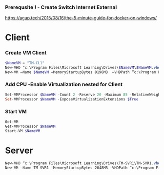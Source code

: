 ### Prerequsite ! - Create Switch Internet External
https://agup.tech/2015/08/16/the-5-minute-guide-for-docker-on-windows/
# Client
### Create VM Client
```powershell
$NameVM = "TM-CL1" 
New-VHD “c:\Program Files\Microsoft Learning\Drives\$NameVM\$NameVM.vhd” -ParentPath “c:\Program Files\Microsoft Learning\Base\Base20A-W10-1903.vhd”
New-VM –Name $NameVM –MemoryStartupBytes 8196MB  –VHDPath “c:\Program Files\Microsoft Learning\Drives\$NameVM\$NameVM.vhd” –SwitchName “Internet”
```

### Add CPU -Enable Virtualization nested for Client 

```powershell
Set-VMProcessor $NameVM -Count 2 -Reserve 20 -Maximum 85 -RelativeWeight 200
Set-VMProcessor $NameVM -ExposeVirtualizationExtensions $True
```

### Start VM


```powershell
Get-VM
Get-VMProcessor $NameVM
Start-VM $NameVM
```


# Server

```powershell
New-VHD “c:\Program Files\Microsoft Learning\Drives\TM-SVR1\TM-SVR1.vhd” -ParentPath “c:\Program Files\Microsoft Learning\Base\Base19D-WS19-1809.vhd”
New-VM –Name TM-SVR1 –MemoryStartupBytes 2048MB –VHDPath “c:\Program Files\Microsoft Learning\Drives\TM-SVR1\TM-SVR1.vhd” –SwitchName “Internet”
```
